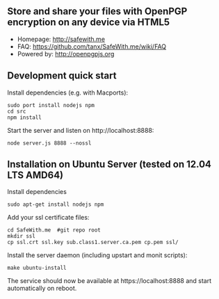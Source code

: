 ## Store and share your files with OpenPGP encryption on any device via HTML5

* Homepage: http://safewith.me
* FAQ: https://github.com/tanx/SafeWith.me/wiki/FAQ
* Powered by: http://openpgpjs.org

## Development quick start

Install dependencies (e.g. with Macports):

    sudo port install nodejs npm
    cd src
    npm install

Start the server and listen on http://localhost:8888:

    node server.js 8888 --nossl

## Installation on Ubuntu Server (tested on 12.04 LTS AMD64)

Install dependencies

    sudo apt-get install nodejs npm

Add your ssl certificate files:

    cd SafeWith.me  #git repo root
    mkdir ssl
    cp ssl.crt ssl.key sub.class1.server.ca.pem cp.pem ssl/

Install the server daemon (including upstart and monit scripts):

    make ubuntu-install

The service should now be available at https://localhost:8888 and start automatically on reboot.